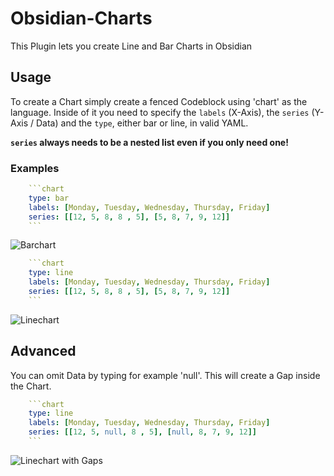 # Obsidian-Charts

This Plugin lets you create Line and Bar Charts in Obsidian

## Usage

To create a Chart simply create a fenced Codeblock using 'chart' as the language. Inside of it you need to specify the `labels` (X-Axis), the `series` (Y-Axis / Data) and the `type`, either bar or line, in valid YAML.

**`series` always needs to be a nested list even if you only need one!**

### Examples

```yaml
    ```chart
    type: bar
    labels: [Monday, Tuesday, Wednesday, Thursday, Friday]
    series: [[12, 5, 8, 8 , 5], [5, 8, 7, 9, 12]]
    ```
```
![Barchart](https://raw.githubusercontent.com/phibr0/obsidian-charts/master/images/barChart.png)

```yaml
    ```chart
    type: line
    labels: [Monday, Tuesday, Wednesday, Thursday, Friday]
    series: [[12, 5, 8, 8 , 5], [5, 8, 7, 9, 12]]
    ```
```
![Linechart](https://raw.githubusercontent.com/phibr0/obsidian-charts/master/images/lineChart.png)
## Advanced

You can omit Data by typing for example 'null'. This will create a Gap inside the Chart.
```yaml
    ```chart
    type: line
    labels: [Monday, Tuesday, Wednesday, Thursday, Friday]
    series: [[12, 5, null, 8 , 5], [null, 8, 7, 9, 12]]
    ```
```

![Linechart with Gaps](https://raw.githubusercontent.com/phibr0/obsidian-charts/master/images/lineChartGap.png)
